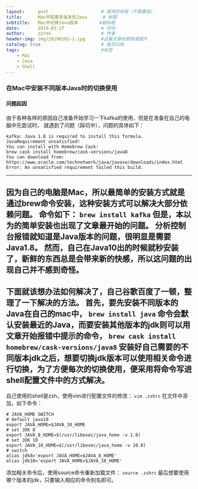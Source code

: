 ```yaml
---
layout:     post   				    # 使用的布局（不需要改）
title:      Mac中配置多版本的Java		# 标题
subtitle:   Mac中切换Java版本        #副标题
date:       2019-01-17 				# 时间
author:     zzreo 					# 作者
header-img: img/20190101-1.jpg 	    #这篇文章标题背景图片
catalog: true 						# 是否归档
tags:								#标签
    - Mac
    - Java
    - Shell
---
```

### 在Mac中安装不同版本Java时的切换使用
#### 问题起因
由于各种各样的原因自己准备开始学习一下kafka的使用，但是在准备在自己的电脑中先尝试时，
就遇到了问题（踩坑中），问题的具体如下：
```
kafka: Java 1.8 is required to install this formula.
JavaRequirement unsatisfied!
You can install with Homebrew Cask:
brew cask install homebrew/cask-versions/java8
You can download from:
https://www.oracle.com/technetwork/java/javase/downloads/index.html
Error: An unsatisfied requirement failed this build.
```
----
因为自己的电脑是Mac，所以最简单的安装方式就是通过brew命令安装，这种安装方式可以解决大部分依赖问题。
命令如下：
`brew install kafka`
但是，本以为的简单安装也出现了文章最开始的问题。
分析控制台报错就知道是Java版本的问题，很明显是需要Java1.8。
然而，自己在Java10出的时候就秒安装了，新鲜的东西总是会带来新的快感，所以这问题的出现自己并不感到奇怪。
----
下面就该想办法如何解决了，自己谷歌百度了一顿，整理了一下解决的方法。
首先，要先安装不同版本的Java在自己的mac中，
`brew install java`
命令会默认安装最近的Java，而要安装其他版本的jdk则可以用文章开始报错中提示的命令，
`brew cask install homebrew/cask-versions/java8`
安装好自己需要的不同版本jdk之后，想要切换jdk版本可以使用相关命令进行切换，为了方便每次的切换使用，便采用将命令写进shell配置文件中的方式解决。
-----
自己使用的shell是zsh，使用vim进行配置文件的修改：
`vim .zshrc`
在文件中添加，如下命令：
```
# JAVA_HOME SWITCH
# default java10
export JAVA_HOME=$JAVA_10_HOME
# set JDK 8
export JAVA_8_HOME=$(/usr/libexec/java_home -v 1.8)
# set JDK 10
export JAVA_10_HOME=$(/usr/libexec/java_home -v 10.0)
# switch
alias jdk8='export JAVA_HOME=$JAVA_8_HOME'
alias jdk10='export JAVA_HOME=$JAVA_10_HOME'
```
添加相关命令后，使用source命令重新加载文件：
`source .zshrc`
最后想要使用哪个版本的jdk，只要输入相应的命令别名即可。  